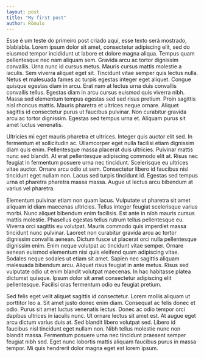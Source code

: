 ```yaml
---
layout: post
title: "My first post"
author: Rômulo
---
```


Esse é um teste do primeiro post criado aqui, esse texto será mostrado, blablabla.
Lorem ipsum dolor sit amet, consectetur adipiscing elit, sed do eiusmod tempor incididunt ut labore et dolore magna aliqua. Tempus quam pellentesque nec nam aliquam sem. Gravida arcu ac tortor dignissim convallis. Urna nunc id cursus metus. Mauris cursus mattis molestie a iaculis. Sem viverra aliquet eget sit. Tincidunt vitae semper quis lectus nulla. Netus et malesuada fames ac turpis egestas integer eget aliquet. Congue quisque egestas diam in arcu. Erat nam at lectus urna duis convallis convallis tellus. Egestas diam in arcu cursus euismod quis viverra nibh. Massa sed elementum tempus egestas sed sed risus pretium. Proin sagittis nisl rhoncus mattis. Mauris pharetra et ultrices neque ornare. Aliquet sagittis id consectetur purus ut faucibus pulvinar. Non curabitur gravida arcu ac tortor dignissim. Egestas sed tempus urna et. Aliquam purus sit amet luctus venenatis.

Ultricies mi eget mauris pharetra et ultrices. Integer quis auctor elit sed. In fermentum et sollicitudin ac. Ullamcorper eget nulla facilisi etiam dignissim diam quis enim. Pellentesque massa placerat duis ultricies. Pulvinar mattis nunc sed blandit. At erat pellentesque adipiscing commodo elit at. Risus nec feugiat in fermentum posuere urna nec tincidunt. Scelerisque eu ultrices vitae auctor. Ornare arcu odio ut sem. Consectetur libero id faucibus nisl tincidunt eget nullam non. Lacus sed turpis tincidunt id. Egestas sed tempus urna et pharetra pharetra massa massa. Augue ut lectus arcu bibendum at varius vel pharetra.

Elementum pulvinar etiam non quam lacus. Vulputate ut pharetra sit amet aliquam id diam maecenas ultricies. Tellus integer feugiat scelerisque varius morbi. Nunc aliquet bibendum enim facilisis. Est ante in nibh mauris cursus mattis molestie. Phasellus egestas tellus rutrum tellus pellentesque eu. Viverra orci sagittis eu volutpat. Mauris commodo quis imperdiet massa tincidunt nunc pulvinar. Laoreet non curabitur gravida arcu ac tortor dignissim convallis aenean. Dictum fusce ut placerat orci nulla pellentesque dignissim enim. Enim neque volutpat ac tincidunt vitae semper. Ornare aenean euismod elementum nisi quis eleifend quam adipiscing vitae. Sodales neque sodales ut etiam sit amet. Sapien nec sagittis aliquam malesuada bibendum arcu. Aliquet risus feugiat in ante metus. Risus sed vulputate odio ut enim blandit volutpat maecenas. In hac habitasse platea dictumst quisque. Ipsum dolor sit amet consectetur adipiscing elit pellentesque. Facilisi cras fermentum odio eu feugiat pretium.

Sed felis eget velit aliquet sagittis id consectetur. Lorem mollis aliquam ut porttitor leo a. Sit amet justo donec enim diam. Consequat ac felis donec et odio. Purus sit amet luctus venenatis lectus. Donec ac odio tempor orci dapibus ultrices in iaculis nunc. Ut ornare lectus sit amet est. At augue eget arcu dictum varius duis at. Sed blandit libero volutpat sed. Libero id faucibus nisl tincidunt eget nullam non. Nibh tellus molestie nunc non blandit massa. Fermentum posuere urna nec tincidunt praesent semper feugiat nibh sed. Eget nunc lobortis mattis aliquam faucibus purus in massa tempor. Mi quis hendrerit dolor magna eget est lorem ipsum.
